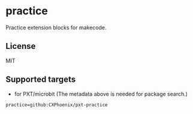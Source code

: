 ﻿# practice

Practice extension blocks for makecode.

## License

MIT

## Supported targets

* for PXT/microbit
(The metadata above is needed for package search.)

```package
practice=github:CXPhoenix/pxt-practice
```